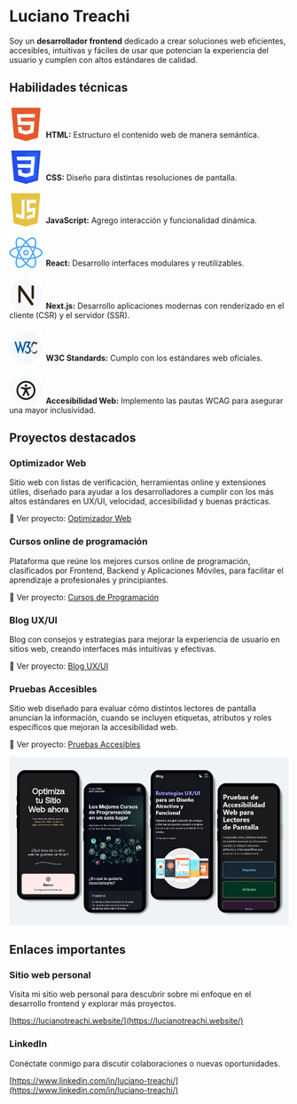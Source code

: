 # Luciano Treachi

Soy un **desarrollador frontend** dedicado a crear soluciones web eficientes, accesibles, intuitivas y fáciles de usar que potencian la experiencia del usuario y cumplen con altos estándares de calidad.

## Habilidades técnicas

<p>
<img src="icons/html.svg" alt="Logo de HTML" style="margin-right: 2px; transform: translateY(6px);"> <strong>HTML:</strong> Estructuro el contenido web de manera semántica.
</p>

<p>
<img src="icons/css.svg" alt="Logo de CSS" style="margin-right: 2px; transform: translateY(6px);"> <strong>CSS:</strong> Diseño para distintas resoluciones de pantalla.
</p>

<p>
<img src="icons/js.svg" alt="Logo de JavaScript" style="margin-right: 2px; transform: translateY(6px);"> <strong>JavaScript:</strong> Agrego interacción y funcionalidad dinámica.
</p>

<p>
<img src="icons/react.svg" alt="Logo de React" style="margin-right: 2px; transform: translateY(6px);"> <strong>React:</strong> Desarrollo interfaces modulares y reutilizables.
</p>

<p>
<img src="icons/next.svg" alt="Logo de Next.js" style="margin-right: 2px; transform: translateY(6px);"> <strong>Next.js:</strong> Desarrollo aplicaciones modernas con renderizado en el cliente (CSR) y el servidor (SSR).
</p>

<p>
<img src="icons/w3c.svg" alt="Logo de W3C" style="margin-right: 2px; transform: translateY(6px);"> <strong>W3C Standards:</strong> Cumplo con los estándares web oficiales.
</p>

<p>
<img src="icons/accessibility.svg" alt="Logo de Accesibilidad Web" style="margin-right: 2px; transform: translateY(6px);"> <strong>Accesibilidad Web:</strong> Implemento las pautas WCAG para asegurar una mayor inclusividad.
</p>

## Proyectos destacados

### Optimizador Web

Sitio web con listas de verificación, herramientas online y extensiones útiles, diseñado para ayudar a los desarrolladores a cumplir con los más altos estándares en UX/UI, velocidad, accesibilidad y buenas prácticas.

🔗 Ver proyecto: [Optimizador Web](https://optimizadorweb.site/)

### Cursos online de programación

Plataforma que reúne los mejores cursos online de programación, clasificados por Frontend, Backend y Aplicaciones Móviles, para facilitar el aprendizaje a profesionales y principiantes.

🔗 Ver proyecto: [Cursos de Programación](https://cursosonlinedeprogramacion.vercel.app/)

### Blog UX/UI

Blog con consejos y estrategias para mejorar la experiencia de usuario en sitios web, creando interfaces más intuitivas y efectivas.

🔗 Ver proyecto: [Blog UX/UI](https://bloguxui.vercel.app/)

### Pruebas Accesibles

Sitio web diseñado para evaluar cómo distintos lectores de pantalla anuncian la información, cuando se incluyen etiquetas, atributos y roles específicos que mejoran la accesibilidad web.

🔗 Ver proyecto: [Pruebas Accesibles](https://pruebasaccesibles.vercel.app/)

![Proyectos personales](img/projects.png)

## Enlaces importantes

### Sitio web personal

Visita mi sitio web personal para descubrir sobre mi enfoque en el desarrollo frontend y explorar más proyectos.

[https://lucianotreachi.website/](https://lucianotreachi.website/)

### LinkedIn

Conéctate conmigo para discutir colaboraciones o nuevas oportunidades.

[https://www.linkedin.com/in/luciano-treachi/](https://www.linkedin.com/in/luciano-treachi/)
